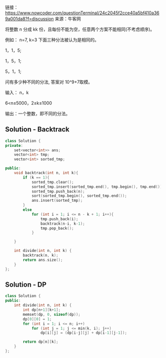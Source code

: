 链接：https://www.nowcoder.com/questionTerminal/24c2045f2cce40a5bf410a369a001da8?f=discussion
来源：牛客网

将整数 n 分成 kk 份，且每份不能为空，任意两个方案不能相同(不考虑顺序)。

例如： n=7, k=3 下面三种分法被认为是相同的。

1，1，5;

1，5，1;

5，1，1;

问有多少种不同的分法, 答案对 10^9+7取模。

输入： n，k

6<n≤5000，2≤k≤1000

输出：一个整数，即不同的分法。


## Solution - Backtrack

```c++
class Solution {
private:
    set<vector<int>> ans;
    vector<int> tmp;
    vector<int> sorted_tmp;

public:
    void backtrack(int n, int k){
        if (k == 1){
            sorted_tmp.clear();
            sorted_tmp.insert(sorted_tmp.end(), tmp.begin(), tmp.end());
            sorted_tmp.push_back(n);
            sort(sorted_tmp.begin(), sorted_tmp.end());
            ans.insert(sorted_tmp);
        }
        else
            for (int i = 1; i <= n - k + 1; i++){
                tmp.push_back(i);
                backtrack(n-i, k-1);
                tmp.pop_back();
            }

    }

    int divide(int n, int k) {
        backtrack(n, k);
        return ans.size();
    }
};
```

## Solution - DP

```c++
class Solution {
public:
    int divide(int n, int k) {
        int dp[n+1][k+1];
        memset(dp, 0, sizeof(dp));
        dp[0][0] = 1;
        for (int i = 1; i <= n; i++)
            for (int j = 1; j <= min(k, i); j++)
                dp[i][j] = (dp[i-j][j] + dp[i-1][j-1]);

        return dp[n][k];
    }
};
```

